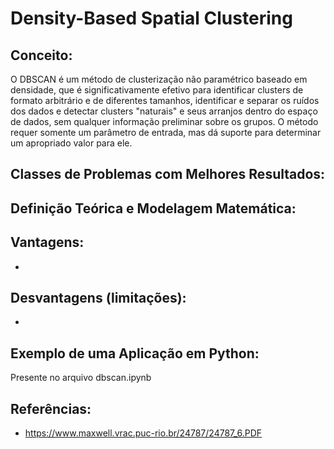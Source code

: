 # Density-Based Spatial Clustering

## Conceito:

O DBSCAN é um método de clusterização não paramétrico baseado em densidade, que é significativamente efetivo para identificar clusters de formato arbitrário e de diferentes tamanhos, identificar e separar os ruídos dos dados e detectar clusters "naturais" e seus arranjos dentro do espaço de dados, sem qualquer informação preliminar sobre os grupos. O método requer somente um parâmetro de entrada, mas dá suporte para determinar um apropriado valor para ele.

## Classes de Problemas com Melhores Resultados:

## Definição Teórica e Modelagem Matemática:

## Vantagens:

-

## Desvantagens (limitações):

-

## Exemplo de uma Aplicação em Python:

Presente no arquivo dbscan.ipynb

## Referências:

- https://www.maxwell.vrac.puc-rio.br/24787/24787_6.PDF

